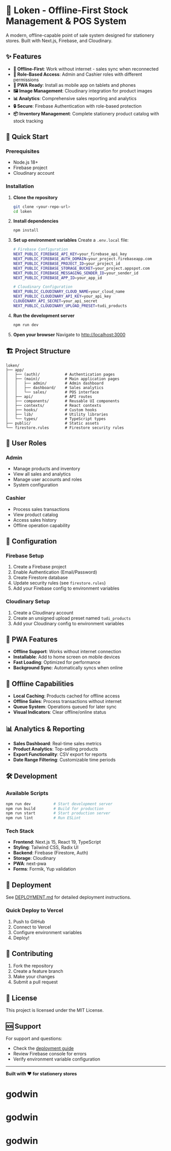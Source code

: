 # 🏪 Loken - Offline-First Stock Management & POS System

A modern, offline-capable point of sale system designed for stationery stores. Built with Next.js, Firebase, and Cloudinary.

## ✨ Features

- **🔄 Offline-First**: Work without internet - sales sync when reconnected
- **👥 Role-Based Access**: Admin and Cashier roles with different permissions
- **📱 PWA Ready**: Install as mobile app on tablets and phones
- **🖼️ Image Management**: Cloudinary integration for product images
- **📊 Analytics**: Comprehensive sales reporting and analytics
- **🔒 Secure**: Firebase Authentication with role-based protection
- **📦 Inventory Management**: Complete stationery product catalog with stock tracking

## 🚀 Quick Start

### Prerequisites

- Node.js 18+ 
- Firebase project
- Cloudinary account

### Installation

1. **Clone the repository**
   ```bash
   git clone <your-repo-url>
   cd loken
   ```

2. **Install dependencies**
   ```bash
   npm install
   ```

3. **Set up environment variables**
   Create a `.env.local` file:
   ```bash
   # Firebase Configuration
   NEXT_PUBLIC_FIREBASE_API_KEY=your_firebase_api_key
   NEXT_PUBLIC_FIREBASE_AUTH_DOMAIN=your_project.firebaseapp.com
   NEXT_PUBLIC_FIREBASE_PROJECT_ID=your_project_id
   NEXT_PUBLIC_FIREBASE_STORAGE_BUCKET=your_project.appspot.com
   NEXT_PUBLIC_FIREBASE_MESSAGING_SENDER_ID=your_sender_id
   NEXT_PUBLIC_FIREBASE_APP_ID=your_app_id

   # Cloudinary Configuration
   NEXT_PUBLIC_CLOUDINARY_CLOUD_NAME=your_cloud_name
   NEXT_PUBLIC_CLOUDINARY_API_KEY=your_api_key
   CLOUDINARY_API_SECRET=your_api_secret
   NEXT_PUBLIC_CLOUDINARY_UPLOAD_PRESET=tudi_products
   ```

4. **Run the development server**
   ```bash
   npm run dev
   ```

5. **Open your browser**
   Navigate to [http://localhost:3000](http://localhost:3000)

## 🏗️ Project Structure

```
loken/
├── app/
│   ├── (auth)/           # Authentication pages
│   ├── (main)/           # Main application pages
│   │   ├── admin/        # Admin dashboard
│   │   ├── dashboard/    # Sales analytics
│   │   └── sales/        # POS interface
│   ├── api/              # API routes
│   ├── components/       # Reusable UI components
│   ├── contexts/         # React contexts
│   ├── hooks/            # Custom hooks
│   ├── lib/              # Utility libraries
│   └── types/            # TypeScript types
├── public/               # Static assets
└── firestore.rules       # Firestore security rules
```

## 👥 User Roles

### Admin
- Manage products and inventory
- View all sales and analytics
- Manage user accounts and roles
- System configuration

### Cashier
- Process sales transactions
- View product catalog
- Access sales history
- Offline operation capability

## 🔧 Configuration

### Firebase Setup

1. Create a Firebase project
2. Enable Authentication (Email/Password)
3. Create Firestore database
4. Update security rules (see `firestore.rules`)
5. Add your Firebase config to environment variables

### Cloudinary Setup

1. Create a Cloudinary account
2. Create an unsigned upload preset named `tudi_products`
3. Add your Cloudinary config to environment variables

## 📱 PWA Features

- **Offline Support**: Works without internet connection
- **Installable**: Add to home screen on mobile devices
- **Fast Loading**: Optimized for performance
- **Background Sync**: Automatically syncs when online

## 🔄 Offline Capabilities

- **Local Caching**: Products cached for offline access
- **Offline Sales**: Process transactions without internet
- **Queue System**: Operations queued for later sync
- **Visual Indicators**: Clear offline/online status

## 📊 Analytics & Reporting

- **Sales Dashboard**: Real-time sales metrics
- **Product Analytics**: Top-selling products
- **Export Functionality**: CSV export for reports
- **Date Range Filtering**: Customizable time periods

## 🛠️ Development

### Available Scripts

```bash
npm run dev          # Start development server
npm run build        # Build for production
npm run start        # Start production server
npm run lint         # Run ESLint
```

### Tech Stack

- **Frontend**: Next.js 15, React 19, TypeScript
- **Styling**: Tailwind CSS, Radix UI
- **Backend**: Firebase (Firestore, Auth)
- **Storage**: Cloudinary
- **PWA**: next-pwa
- **Forms**: Formik, Yup validation

## 🚀 Deployment

See [DEPLOYMENT.md](./DEPLOYMENT.md) for detailed deployment instructions.

### Quick Deploy to Vercel

1. Push to GitHub
2. Connect to Vercel
3. Configure environment variables
4. Deploy!

## 🤝 Contributing

1. Fork the repository
2. Create a feature branch
3. Make your changes
4. Submit a pull request

## 📄 License

This project is licensed under the MIT License.

## 🆘 Support

For support and questions:
- Check the [deployment guide](./DEPLOYMENT.md)
- Review Firebase console for errors
- Verify environment variable configuration

---

**Built with ❤️ for stationery stores**
# godwin
# godwin
# godwin
